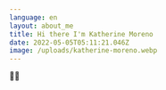 ```yaml
---
language: en
layout: about_me
title: Hi there I'm Katherine Moreno
date: 2022-05-05T05:11:21.046Z
image: /uploads/katherine-moreno.webp
---
```

👩‍💻